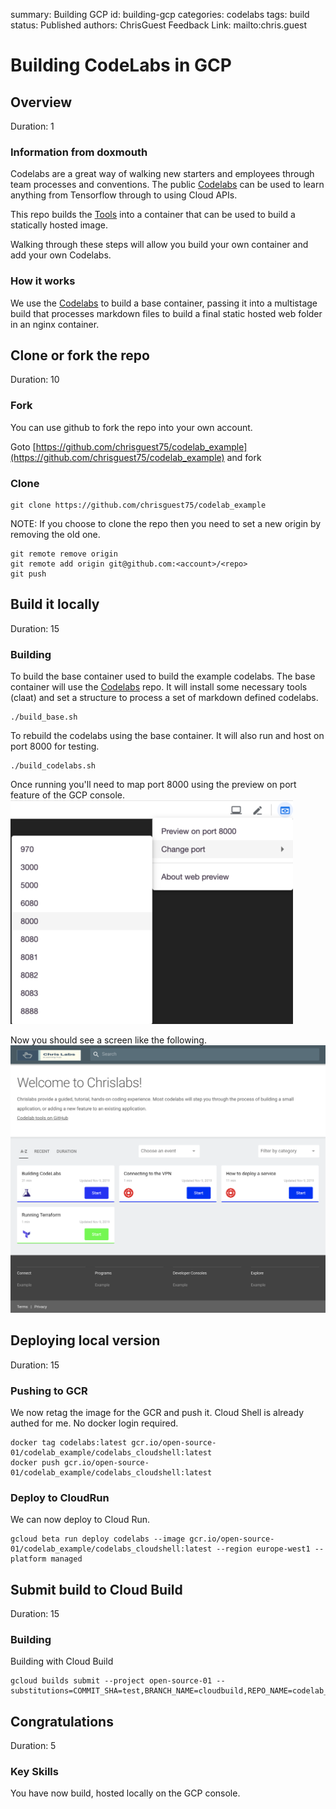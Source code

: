 summary: Building GCP
id: building-gcp
categories: codelabs
tags: build 
status: Published 
authors: ChrisGuest
Feedback Link: mailto:chris.guest
<!-- copied from  -->

# Building CodeLabs in GCP
<!-- ------------------------ -->
## Overview 
Duration: 1

### Information  from doxmouth
Codelabs are a great way of walking new starters and employees through team processes and conventions.
The public [Codelabs](https://codelabs.developers.google.com/) can be used to learn anything from Tensorflow through to using Cloud APIs.

This repo builds the [Tools](https://github.com/googlecodelabs/tools) into a container that can be used to build a statically hosted image.  

Walking through these steps will allow you build your own container and add your own Codelabs.

### How it works
We use the [Codelabs](https://codelabs.developers.google.com/) to build a base container, passing it into a multistage build that processes markdown files to build a final static hosted web folder in an nginx container.  


<!-- ------------------------ -->
## Clone or fork the repo 
Duration: 10

### Fork
You can use github to fork the repo into your own account.  

Goto [https://github.com/chrisguest75/codelab_example](https://github.com/chrisguest75/codelab_example) and fork  

### Clone
```
git clone https://github.com/chrisguest75/codelab_example
```

NOTE: If you choose to clone the repo then you need to set a new origin by removing the old one.  
```
git remote remove origin     
git remote add origin git@github.com:<account>/<repo> 
git push
```

<!-- ------------------------ -->
## Build it locally
Duration: 15

### Building
To build the base container used to build the example codelabs.  The base container will use the [Codelabs](https://codelabs.developers.google.com/) repo. It will install some necessary tools (claat) and set a structure to process a set of markdown defined codelabs.  

```
./build_base.sh
```

To rebuild the codelabs using the base container.  It will also run and host on port 8000 for testing.

```
./build_codelabs.sh
```

Once running you'll need to map port 8000 using the preview on port feature of the GCP console.  
![Preview on Port](./assets/gcp_preview_on_port.png)  

Now you should see a screen like the following.
![CodeLabs](./assets/example_landing_page.png)

<!-- ------------------------ -->
## Deploying local version
Duration: 15

### Pushing to GCR
We now retag the image for the GCR and push it.  Cloud Shell is already authed for me.  No docker login required.   
```
docker tag codelabs:latest gcr.io/open-source-01/codelab_example/codelabs_cloudshell:latest
docker push gcr.io/open-source-01/codelab_example/codelabs_cloudshell:latest
```

### Deploy to CloudRun
We can now deploy to Cloud Run.
```
gcloud beta run deploy codelabs --image gcr.io/open-source-01/codelab_example/codelabs_cloudshell:latest --region europe-west1 --platform managed 
```

<!-- ------------------------ -->
## Submit build to Cloud Build
Duration: 15

### Building
Building with Cloud Build 
```
gcloud builds submit --project open-source-01 --substitutions=COMMIT_SHA=test,BRANCH_NAME=cloudbuild,REPO_NAME=codelab_example
```


<!-- ------------------------ -->
## Congratulations
Duration: 5

### Key Skills
You have now build, hosted locally on the GCP console.


